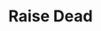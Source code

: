 ---
title: "Raise Dead"
permalink: /spells/raise-dead/
tags:
  - Spell
available_for:
  - Bard
  - Cleric
  - Paladin
level: "5th Level"
school: "Necromancy"
range: "Touch"
comp:
  - V
  - S
  - M
material: "a diamond worth at least 500gp, which the spell consumes."
cast_time: "1 Hour"
description: |
  You return a dead creature you touch to life, provided that it has been dead no longer than 10 days. If the creature's soul is both willing and at liberty to rejoin the body, the creature returns to life with 1 hit point.

  This spell also neutralizes any poisons and cures nonmagical diseases that affected the creature at the time it died. This spell doesn't, however, remove magical diseases, curses, or similar effects; if these aren't first removed prior to casting the spell, they take effect when the creature returns to life. The spell can't return an undead creature to life.

  This spell closes all mortal wounds, but it doesn't restore missing body parts. If the creature is lacking body parts or organs integral for its survival--its head, for instance--the spell automatically fails.

  Coming back from the dead is an ordeal. The target takes a -4 penalty to all attack rolls, saving throws, and ability checks. Every time the target finishes a long rest, the penalty is reduced by 1 until it disappears.
excerpt: "You return a dead creature you touch to life, provided that it has been dead no longer than 10 days."
source: "Basic Rules"
---